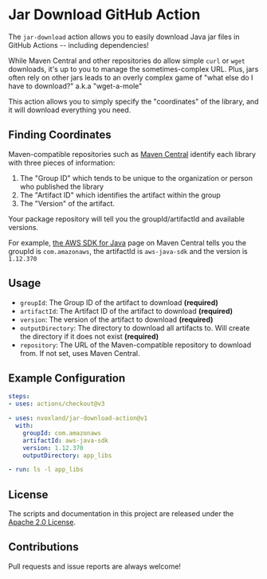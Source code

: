 # Jar Download GitHub Action

The `jar-download` action allows you to easily download Java jar files in GitHub Actions -- including dependencies! 

While Maven Central and other repositories do allow simple `curl` or `wget` downloads, it's up to you to manage the sometimes-complex URL. 
Plus, jars often rely on other jars leads to an overly complex game of "what else do I have to download?" a.k.a "wget-a-mole"

This action allows you to simply specify the "coordinates" of the library, and it will download everything you need.

## Finding Coordinates

Maven-compatible repositories such as [Maven Central](https://mvnrepository.com/) identify each library with three pieces of information:
1. The "Group ID" which tends to be unique to the organization or person who published the library
2. The "Artifact ID" which identifies the artifact within the group
3. The "Version" of the artifact.

Your package repository will tell you the groupId/artifactId and available versions. 

For example, [the AWS SDK for Java](https://mvnrepository.com/artifact/com.amazonaws/aws-java-sdk/1.12.370) page on Maven Central 
tells you the groupId is `com.amazonaws`, the artifactId is `aws-java-sdk` and the version is `1.12.370`

## Usage

 - `groupId`: The Group ID of the artifact to download **(required)**
 - `artifactId`: The Artifact ID of the artifact to download **(required)**
 - `version`: The version of the artifact to download **(required)**
 - `outputDirectory`: The directory to download all artifacts to. Will create the directory if it does not exist **(required)** 
 - `repository`: The URL of the Maven-compatible repository to download from. If not set, uses Maven Central.  

## Example Configuration

```yaml
steps:
- uses: actions/checkout@v3

- uses: nvoxland/jar-download-action@v1
  with:
    groupId: com.amazonaws
    artifactId: aws-java-sdk
    version: 1.12.370
    outputDirectory: app_libs

- run: ls -l app_libs
```

## License

The scripts and documentation in this project are released under the [Apache 2.0 License](LICENSE).

## Contributions

Pull requests and issue reports are always welcome!